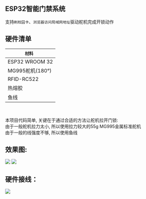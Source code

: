 
## ESP32智能门禁系统
支持`刷校园卡`、`浏览器访问局域网地址`驱动舵机完成开锁动作<br>

## 硬件清单


|`````材料 `````|
| ------ |
| ESP32 WROOM 32 |
| MG995舵机(180°) |
| RFID-RC522 |
| 热熔胶 |
| 鱼线 |
<br>

本项目代码简单, 关键在于通过合适的方法让舵机拉开门锁:<br>
由于一般舵机拉力太小, 所以使用拉力较大的55g MG995金属标准舵机<br>
由于一般的线强度不够, 所以使用鱼线<br>

## 效果图:
<img src="./IMG20241012091831.jpg">
<img src="./IMG20241012091932.jpg">

## 硬件接线：
<img src="./smartLock.png">